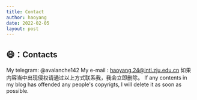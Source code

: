 ```yaml
---
title: Contact
author: haoyang
date: 2022-02-05
layout: post
---
```


## 😄：Contacts
My telegram: @avalanche142 
My e-mail : haoyang.24@intl.zju.edu.cn
如果内容当中出现侵权请通过以上方式联系我，我会立即删除。
If any contents in my blog has offended any people's copyrigts, I will delete it as soon as possible.

    
